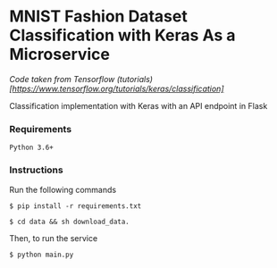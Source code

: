 # MNIST Fashion Dataset Classification with Keras As a Microservice

*Code taken from Tensorflow (tutorials)[https://www.tensorflow.org/tutorials/keras/classification]*

Classification implementation with Keras with an API endpoint in Flask

### Requirements

    Python 3.6+

### Instructions

Run the following commands

    $ pip install -r requirements.txt

    $ cd data && sh download_data.

Then, to run the service

    $ python main.py

